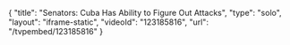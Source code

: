 {
    "title": "Senators: Cuba Has Ability to Figure Out Attacks",
    "type": "solo",
    "layout": "iframe-static",
    "videoId": "123185816",
    "url": "\/tvpembed\/123185816"
}